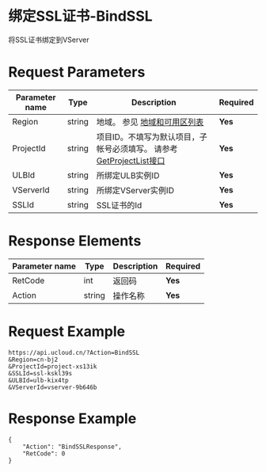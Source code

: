 # 绑定SSL证书-BindSSL

将SSL证书绑定到VServer

# Request Parameters
|Parameter name|Type|Description|Required|
|---|---|---|---|
|Region|string|地域。 参见 [地域和可用区列表](../summary/regionlist.html)|**Yes**|
|ProjectId|string|项目ID。不填写为默认项目，子帐号必须填写。 请参考[GetProjectList接口](../summary/get_project_list.html)|**Yes**|
|ULBId|string|所绑定ULB实例ID|**Yes**|
|VServerId|string|所绑定VServer实例ID|**Yes**|
|SSLId|string|SSL证书的Id|**Yes**|

# Response Elements
|Parameter name|Type|Description|Required|
|---|---|---|---|
|RetCode|int|返回码|**Yes**|
|Action|string|操作名称|**Yes**|

# Request Example
```
https://api.ucloud.cn/?Action=BindSSL
&Region=cn-bj2
&ProjectId=project-xs13ik
&SSLId=ssl-kskl39s
&ULBId=ulb-kix4tp
&VServerId=vserver-9b646b
```

# Response Example
```
{
    "Action": "BindSSLResponse", 
    "RetCode": 0
}
```

